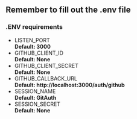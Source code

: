 ## Remember to fill out the .env file

### .ENV requirements

<ul>
  <li>LISTEN_PORT<br><strong>Default: 3000</strong></li>
  <li>GITHUB_CLIENT_ID<br><strong>Default: None</strong></li>
  <li>GITHUB_CLIENT_SECRET<br><strong>Default: None</strong></li>
  <li>GITHUB_CALLBACK_URL<br><strong>Default: http://localhost:3000/auth/github</strong></li>
  <li>SESSION_NAME<br><strong>Default: GitAuth</strong></li>
  <li>SESSION_SECRET<br><strong>Default: None</strong></li>
</ul>
